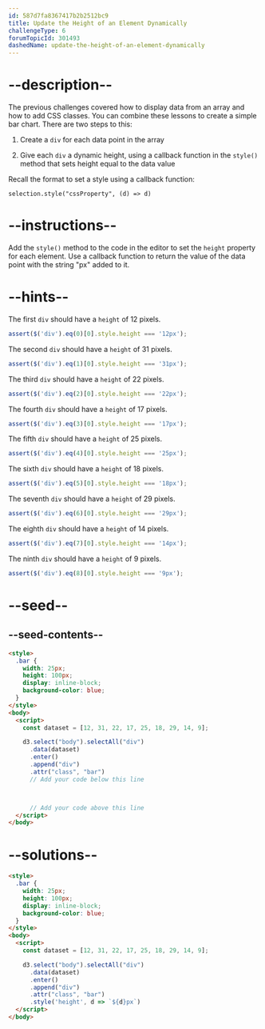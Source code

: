 ```yaml
---
id: 587d7fa8367417b2b2512bc9
title: Update the Height of an Element Dynamically
challengeType: 6
forumTopicId: 301493
dashedName: update-the-height-of-an-element-dynamically
---
```


# --description--

The previous challenges covered how to display data from an array and how to add CSS classes. You can combine these lessons to create a simple bar chart. There are two steps to this:

1) Create a `div` for each data point in the array

2) Give each `div` a dynamic height, using a callback function in the `style()` method that sets height equal to the data value

Recall the format to set a style using a callback function:

`selection.style("cssProperty", (d) => d)`

# --instructions--

Add the `style()` method to the code in the editor to set the `height` property for each element. Use a callback function to return the value of the data point with the string "px" added to it.

# --hints--

The first `div` should have a `height` of 12 pixels.

```js
assert($('div').eq(0)[0].style.height === '12px');
```

The second `div` should have a `height` of 31 pixels.

```js
assert($('div').eq(1)[0].style.height === '31px');
```

The third `div` should have a `height` of 22 pixels.

```js
assert($('div').eq(2)[0].style.height === '22px');
```

The fourth `div` should have a `height` of 17 pixels.

```js
assert($('div').eq(3)[0].style.height === '17px');
```

The fifth `div` should have a `height` of 25 pixels.

```js
assert($('div').eq(4)[0].style.height === '25px');
```

The sixth `div` should have a `height` of 18 pixels.

```js
assert($('div').eq(5)[0].style.height === '18px');
```

The seventh `div` should have a `height` of 29 pixels.

```js
assert($('div').eq(6)[0].style.height === '29px');
```

The eighth `div` should have a `height` of 14 pixels.

```js
assert($('div').eq(7)[0].style.height === '14px');
```

The ninth `div` should have a `height` of 9 pixels.

```js
assert($('div').eq(8)[0].style.height === '9px');
```

# --seed--

## --seed-contents--

```html
<style>
  .bar {
    width: 25px;
    height: 100px;
    display: inline-block;
    background-color: blue;
  }
</style>
<body>
  <script>
    const dataset = [12, 31, 22, 17, 25, 18, 29, 14, 9];

    d3.select("body").selectAll("div")
      .data(dataset)
      .enter()
      .append("div")
      .attr("class", "bar")
      // Add your code below this line



      // Add your code above this line
  </script>
</body>
```

# --solutions--

```html
<style>
  .bar {
    width: 25px;
    height: 100px;
    display: inline-block;
    background-color: blue;
  }
</style>
<body>
  <script>
    const dataset = [12, 31, 22, 17, 25, 18, 29, 14, 9];

    d3.select("body").selectAll("div")
      .data(dataset)
      .enter()
      .append("div")
      .attr("class", "bar")
      .style('height', d => `${d}px`)
  </script>
</body>
```